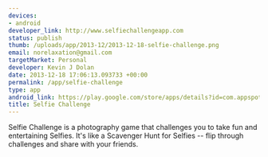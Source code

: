 ```yaml
--- 
devices: 
- android
developer_link: http://www.selfiechallengeapp.com
status: publish
thumb: /uploads/app/2013-12/2013-12-18-selfie-challenge.png
email: norelaxation@gmail.com
targetMarket: Personal
developer: Kevin J Dolan
date: 2013-12-18 17:06:13.093733 +00:00
permalink: /app/selfie-challenge
type: app
android_link: https://play.google.com/store/apps/details?id=com.appspot.selfieChallenge
title: Selfie Challenge
---
```


Selfie Challenge is a photography game that challenges you to take fun and entertaining Selfies. It's like a Scavenger Hunt for Selfies -- flip through challenges and share with your friends.
